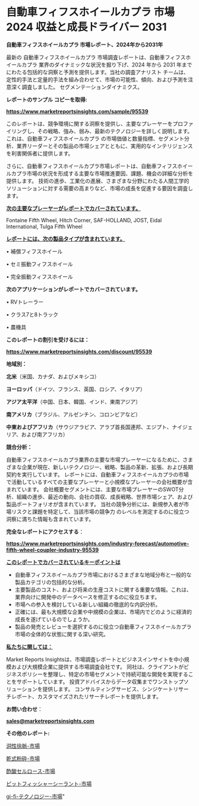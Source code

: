 # 自動車フィフスホイールカプラ 市場 2024 収益と成長ドライバー 2031

<strong>自動車フィフスホイールカプラ 市場レポート、2024年から2031年</strong>

最新の 自動車フィフスホイールカプラ 市場調査レポートは、自動車フィフスホイールカプラ 業界のダイナミックな状況を掘り下げ、2024 年から 2031 年までにわたる包括的な洞察と予測を提供します。当社の調査アナリスト チームは、定性的手法と定量的手法を組み合わせて、市場の可能性、傾向、および予測を注意深く調査しました。 セグメンテーションダイナミクス。



<strong>レポートのサンプル コピーを取得:</strong> <a href=https://www.marketreportsinsights.com/sample/95539>

<strong><u>https://www.marketreportsinsights.com/sample/95539</u></strong></a>

このレポートは、競争環境に関する洞察を提供し、主要なプレーヤーをプロファイリングし、その戦略、強み、弱み、最新のテクノロジーを詳しく説明します。 これは、自動車フィフスホイールカプラ の市場価値と数量指標、セグメント分析、業界リーダーとその製品の市場シェアとともに、実用的なインテリジェンスを利害関係者に提供します。

さらに、自動車フィフスホイールカプラ市場レポートは、自動車フィフスホイールカプラ市場の状況を形成する主要な市場推進要因、課題、機会の詳細な分析を提供します。 技術の進歩、工業化の進展、さまざまな分野にわたる人間工学的ソリューションに対する需要の高まりなど、市場の成長を促進する要因を調査します。



<strong><u>次の主要なプレーヤーがレポートでカバーされています。</u></strong>

Fontaine Fifth Wheel, Hitch Corner, SAF-HOLLAND, JOST, Eidal International, Tulga Fifth Wheel



<strong><u><b>レポートには、次の製品タイプが含まれています。</b></u></strong>

• 補償フィフスホイール

• セミ振動フィフスホイール

• 完全振動フィフスホイール



<strong><b>次のアプリケーションがレポートでカバーされています。</b></strong>

• RVトレーラー

• クラス7と8トラック

• 農機具



<strong><b>このレポートの割引を受けるには：</b></strong><a href=https://www.marketreportsinsights.com/discount/95539>

<strong><u>https://www.marketreportsinsights.com/discount/95539</u></strong></a>



<strong>地域別：</strong>



<strong>北米</strong>（米国、カナダ、およびメキシコ）



<strong>ヨーロッパ</strong>（ドイツ、フランス、英国、ロシア、イタリア）



<strong>アジア太平洋</strong>（中国、日本、韓国、インド、東南アジア）



<strong>南アメリカ</strong>（ブラジル、アルゼンチン、コロンビアなど）



<strong>中東およびアフリカ</strong>（サウジアラビア、アラブ首長国連邦、エジプト、ナイジェリア、および南アフリカ）



<strong>競合分析：</strong>

自動車フィフスホイールカプラ業界の主要な市場プレーヤーになるために、さまざまな企業が現在、新しいテクノロジー、戦略、製品の革新、拡張、および長期契約を実行しています。 レポートには、自動車フィフスホイールカプラの市場で活動しているすべての主要なプレーヤーと小規模なプレーヤーの会社概要が含まれています。 会社概要セグメントには、主要な市場プレーヤーのSWOT分析、組織の進歩、最近の動向、会社の買収、成長戦略、世界市場シェア、および製品ポートフォリオが含まれています。 当社の競争分析には、新規参入者が市場リスクと課題を特定して、当該市場の競争力 のレベルを測定するのに役立つ洞察に満ちた情報も含まれています。



<strong>完全なレポートにアクセスする</strong>：

<a href=https://www.marketreportsinsights.com/industry-forecast/automotive-fifth-wheel-coupler-industry-95539>

<strong><u>https://www.marketreportsinsights.com/industry-forecast/automotive-fifth-wheel-coupler-industry-95539</u></strong></a>



<strong><u><b>このレポートでカバーされているキーポイントは</b></u></strong>
<ul>
  <li>自動車フィフスホイールカプラ市場におけるさまざまな地域分布と一般的な製品カテゴリの包括的な分析。</li>
  <li>主要製品のコスト、および将来の生産コストに関する重要な情報。これは、業界向けに開発中のデータベースを修正するのに役立ちます。</li>
  <li>市場への参入を検討している新しい組織の徹底的な内訳分析。</li>
  <li>正確には、最も大規模な企業や中規模の企業は、市場内でどのように経済的成長を遂げているのでしょうか。</li>
  <li>製品の発売とレビューを選択するのに役立つ自動車フィフスホイールカプラ市場の全体的な状態に関する深い研究。</li>
</ul>


<strong><u><b>私たちに関しては：</b></u></strong>

Market Reports Insightsは、市場調査レポートとビジネスインサイトを中小規模および大規模企業に提供する市場調査会社です。 同社は、クライアントがビジネスポリシーを整理し、特定の市場セグメントで持続可能な開発を実現することをサポートしています。 投資アドバイスからデータ収集までワンストップソリューションを提供します。 コンサルティングサービス、シンジケートリサーチレポート、カスタマイズされたリサーチレポートを提供します。



<strong><b>お問い合わせ</b></strong>：

<a href=mailto:sales@marketreportsinsights.com>

<strong><u>sales@marketreportsinsights.com</u></strong></a>



<strong>その他のレポート:</strong>

<a href=https://www.linkedin.com/pulse/洞性徐脈-市場-2023-swot-分析と最新イノベーション-2030-ilsvf/>洞性徐脈-市場</a>

<a href=https://www.linkedin.com/pulse/乾式粉砕-市場-2023-年のダイナミクスとビジネストレンド-2030-pr-news-hub-umadf/>乾式粉砕-市場</a>

<a href=https://www.linkedin.com/pulse/酢酸セルロース-市場-2023-swot-分析と最新イノベーション-2030-sn9uf/>酢酸セルロース-市場</a>

<a href=https://www.linkedin.com/pulse/ピットフィッシャーシーラント-市場-2023-swot-分析と最新イノベーション-2030-pr-news-hub-otxjf/>ピットフィッシャーシーラント-市場</a>

<a href=https://www.linkedin.com/pulse/gi-fi-テクノロジー-市場-2030-年までの需要に焦点を当てた-qzobf/>gi-fi-テクノロジー-市場</a>"
